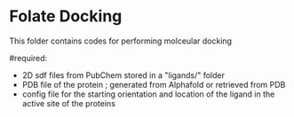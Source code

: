 # Folate Docking
This folder contains codes for performing molceular docking 

#required:
- 2D sdf files from PubChem stored in a "ligands/" folder
- PDB file of the protein ; generated from Alphafold or retrieved from PDB
- config file for the starting orientation and location of the ligand in the active site of the proteins